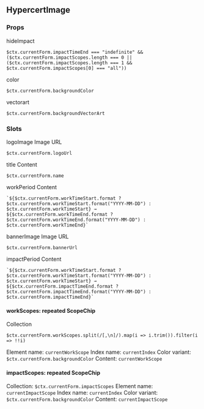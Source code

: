 


## HypercertImage

### Props

hideImpact
```
$ctx.currentForm.impactTimeEnd === "indefinite" && ($ctx.currentForm.impactScopes.length === 0 || ($ctx.currentForm.impactScopes.length === 1 && $ctx.currentForm.impactScopes[0] === "all"))
```

color
```
$ctx.currentForm.backgroundColor
```

vectorart
```
$ctx.currentForm.backgroundVectorArt
```

### Slots

logoImage Image URL
```
$ctx.currentForm.logoUrl
```

title Content
```
$ctx.currentForm.name
```

workPeriod Content
```
`${$ctx.currentForm.workTimeStart.format ? $ctx.currentForm.workTimeStart.format("YYYY-MM-DD") : $ctx.currentForm.workTimeStart} → ${$ctx.currentForm.workTimeEnd.format ? $ctx.currentForm.workTimeEnd.format("YYYY-MM-DD") : $ctx.currentForm.workTimeEnd}`
```

bannerImage Image URL
```
$ctx.currentForm.bannerUrl
```

impactPeriod Content
```
`${$ctx.currentForm.workTimeStart.format ? $ctx.currentForm.workTimeStart.format("YYYY-MM-DD") : $ctx.currentForm.workTimeStart} → ${$ctx.currentForm.impactTimeEnd.format ? $ctx.currentForm.impactTimeEnd.format("YYYY-MM-DD") : $ctx.currentForm.impactTimeEnd}`
```

#### workScopes: repeated ScopeChip

Collection
```
$ctx.currentForm.workScopes.split(/[,\n]/).map(i => i.trim()).filter(i => !!i)
```

Element name: `currentWorkScope`
Index name: `currentIndex`
Color variant: `$ctx.currentForm.backgroundColor`
Content: `currentWorkScope`

#### impactScopes: repeated ScopeChip

Collection: `$ctx.currentForm.impactScopes`
Element name: `currentImpactScope`
Index name: `currentIndex`
Color variant: `$ctx.currentForm.backgroundColor`
Content: `currentImpactScope`